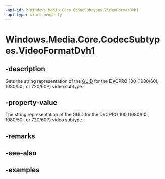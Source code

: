 ```yaml
---
-api-id: P:Windows.Media.Core.CodecSubtypes.VideoFormatDvh1
-api-type: winrt property
---
```


<!-- Property syntax.
public string VideoFormatDvh1 { get; }
-->

# Windows.Media.Core.CodecSubtypes.VideoFormatDvh1

## -description
Gets the string representation of the [GUID](/windows/win32/api/guiddef/ns-guiddef-guid) for the DVCPRO 100 (1080/60i, 1080/50i, or 720/60P) video subtype.

## -property-value
The string representation of the GUID for the DVCPRO 100 (1080/60i, 1080/50i, or 720/60P) video subtype.

## -remarks

## -see-also

## -examples

